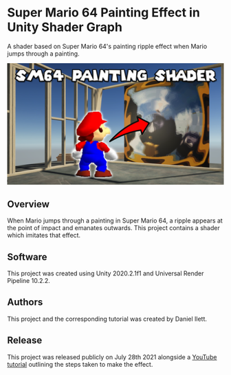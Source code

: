 # Super Mario 64 Painting Effect in Unity Shader Graph

A shader based on Super Mario 64's painting ripple effect when Mario jumps through a painting.

![SM64 Banner](Thumbnail.png)

## Overview

When Mario jumps through a painting in Super Mario 64, a ripple appears at the point of impact and emanates outwards. This project contains a shader which imitates that effect.

## Software

This project was created using Unity 2020.2.1f1 and Universal Render Pipeline 10.2.2.

## Authors

This project and the corresponding tutorial was created by Daniel Ilett.

## Release

This project was released publicly on July 28th 2021 alongside a [YouTube tutorial](https://www.youtube.com/watch?v=U-2SM1eoXu0) outlining the steps taken to make the effect.
